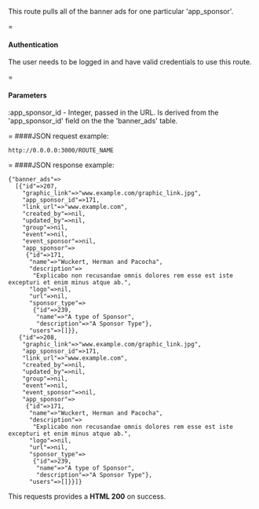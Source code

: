 This route pulls all of the banner ads for one particular 'app_sponsor'.

=
#### Authentication

The user needs to be logged in and have valid credentials to use this route.

=
#### Parameters

:app_sponsor_id - Integer, passed in the URL. Is derived from the 'app_sponsor_id' field on the the 'banner_ads' table.

=
####JSON request example:
```
http://0.0.0.0:3000/ROUTE_NAME
```

=
####JSON response example:
```
{"banner_ads"=>
  [{"id"=>207,
    "graphic_link"=>"www.example.com/graphic_link.jpg",
    "app_sponsor_id"=>171,
    "link_url"=>"www.example.com",
    "created_by"=>nil,
    "updated_by"=>nil,
    "group"=>nil,
    "event"=>nil,
    "event_sponsor"=>nil,
    "app_sponsor"=>
     {"id"=>171,
      "name"=>"Wuckert, Herman and Pacocha",
      "description"=>
       "Explicabo non recusandae omnis dolores rem esse est iste excepturi et enim minus atque ab.",
      "logo"=>nil,
      "url"=>nil,
      "sponsor_type"=>
       {"id"=>239,
        "name"=>"A type of Sponsor",
        "description"=>"A Sponsor Type"},
      "users"=>[]}},
   {"id"=>208,
    "graphic_link"=>"www.example.com/graphic_link.jpg",
    "app_sponsor_id"=>171,
    "link_url"=>"www.example.com",
    "created_by"=>nil,
    "updated_by"=>nil,
    "group"=>nil,
    "event"=>nil,
    "event_sponsor"=>nil,
    "app_sponsor"=>
     {"id"=>171,
      "name"=>"Wuckert, Herman and Pacocha",
      "description"=>
       "Explicabo non recusandae omnis dolores rem esse est iste excepturi et enim minus atque ab.",
      "logo"=>nil,
      "url"=>nil,
      "sponsor_type"=>
       {"id"=>239,
        "name"=>"A type of Sponsor",
        "description"=>"A Sponsor Type"},
      "users"=>[]}}]}
```

This requests provides a <strong>HTML 200</strong> on success.